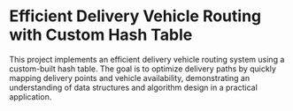 # Efficient Delivery Vehicle Routing with Custom Hash Table
This project implements an efficient delivery vehicle routing system using a custom-built hash table.
The goal is to optimize delivery paths by quickly mapping delivery points and vehicle availability, 
demonstrating an understanding of data structures and algorithm design in a practical application.